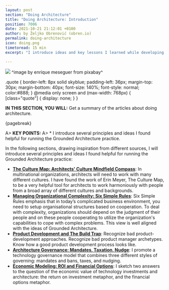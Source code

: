 ```yaml
---
layout: post
section: "Doing Architecture"
title: "Doing Architecture: Introduction"
position: 7006
date: 2021-10-21 21:12:01 +0100
author: by Željko Obrenović (obren.io)
permalink: doing-architecture
icon: doing.png
timetoread: 15 min
excerpt: "I introduce ideas and key lessons I learned while developing ideas of Grounded Architecture in practice."

---
```


![](assets/images/arch/steampunk-3006650_1920.jpg)
^image by enrique meseguer from pixabay^

 .quote {
     border-left: 8px solid skyblue;
     padding-left: 36px;
     margin-top: 30px;
     margin-bottom: 40px;
     font-size: 140%;
     font-style: normal;
     color:#888;
 }
    @media only screen and (max-width: 768px) {
        [class="quote"] {
            display: none;
        }
    }

**IN THIS SECTION, YOU WILL:**  Get a summary of the articles about doing architecture.

{pagebreak}

A> **KEY POINTS:**
A> * I introduce several principles and ideas I found helpful for running the Grounded Architecture practice.

In the following sections, drawing inspiration from different sources, I will  introduce several principles and ideas I found helpful for running the Grounded Architecture practice:

* **[The Culture Map: Architects' Culture Mindfield Compass](#culture-map)**: In multinational organizations, architects will need to work with many different cultures. I have found the work of Erin Meyer, The Culture Map, to be a very helpful tool for architects to work harmoniously with people from a broad array of different cultures and backgrounds.
* **[Managing Organizational Complexity: Six Simple Rules](#six-simple-rules)**: Six Simple Rules emphasis that in today’s complicated business environment, you need to setup organisational structures based on cooperation. To deal with complexity, organizations should depend on the judgment of their people and on these people cooperating to utilize the organization's capabilities to cope with complex problems. This view is well aligned with the ideas of Grounded Architecture.
* **[Product Development and The Build Trap](#product-development)**: Recognize bad product-development approaches. Recognize bad product manager archetypes. Know how a good product development process looks like.
* **[Architecture Governance: Mandates, Taxation, Nudge](#flexible-governance)**: I promote a technology governance model that combines three different styles of governing: mandates and bans, taxes, and nudging.
* **[Economic Modeling: ROI and Financial Options](#economics)**: I sketch two answers to the question of the economic value of technology investments and architecture: the return on investment metaphor, and the financial options metaphor.

